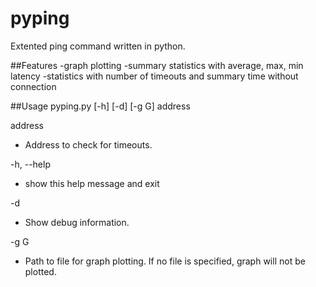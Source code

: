 # pyping
Extented ping command written in python. 

##Features
-graph plotting
-summary statistics with average, max, min latency
-statistics with number of timeouts and summary time without connection

##Usage
pyping.py [-h] [-d] [-g G] address

address 
* Address to check for timeouts.

-h, --help  
* show this help message and exit
  
-d          
* Show debug information.
  
-g G        
* Path to file for graph plotting. If no file is specified, graph will not be plotted.
